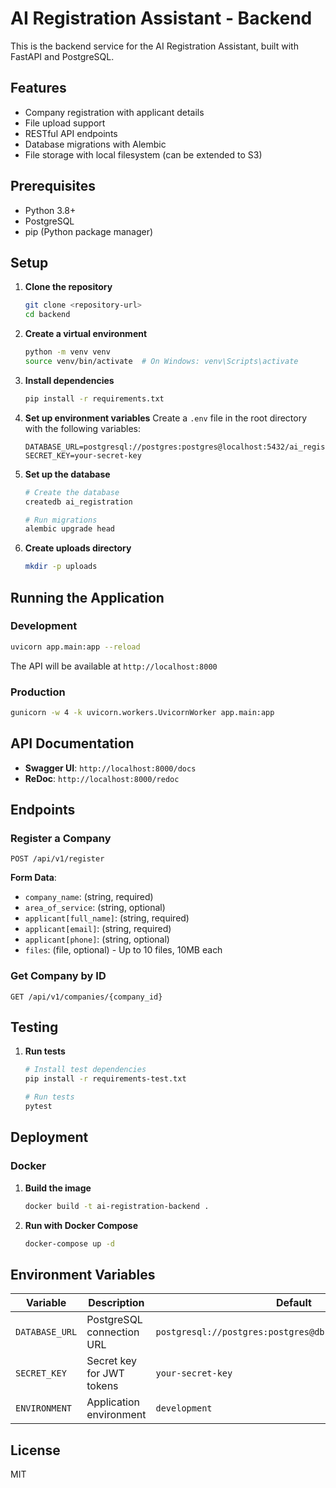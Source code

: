 # AI Registration Assistant - Backend

This is the backend service for the AI Registration Assistant, built with FastAPI and PostgreSQL.

## Features

- Company registration with applicant details
- File upload support
- RESTful API endpoints
- Database migrations with Alembic
- File storage with local filesystem (can be extended to S3)

## Prerequisites

- Python 3.8+
- PostgreSQL
- pip (Python package manager)

## Setup

1. **Clone the repository**
   ```bash
   git clone <repository-url>
   cd backend
   ```

2. **Create a virtual environment**
   ```bash
   python -m venv venv
   source venv/bin/activate  # On Windows: venv\Scripts\activate
   ```

3. **Install dependencies**
   ```bash
   pip install -r requirements.txt
   ```

4. **Set up environment variables**
   Create a `.env` file in the root directory with the following variables:
   ```
   DATABASE_URL=postgresql://postgres:postgres@localhost:5432/ai_registration
   SECRET_KEY=your-secret-key
   ```

5. **Set up the database**
   ```bash
   # Create the database
   createdb ai_registration
   
   # Run migrations
   alembic upgrade head
   ```

6. **Create uploads directory**
   ```bash
   mkdir -p uploads
   ```

## Running the Application

### Development
```bash
uvicorn app.main:app --reload
```

The API will be available at `http://localhost:8000`

### Production
```bash
gunicorn -w 4 -k uvicorn.workers.UvicornWorker app.main:app
```

## API Documentation

- **Swagger UI**: `http://localhost:8000/docs`
- **ReDoc**: `http://localhost:8000/redoc`

## Endpoints

### Register a Company
```
POST /api/v1/register
```

**Form Data**:
- `company_name`: (string, required)
- `area_of_service`: (string, optional)
- `applicant[full_name]`: (string, required)
- `applicant[email]`: (string, required)
- `applicant[phone]`: (string, optional)
- `files`: (file, optional) - Up to 10 files, 10MB each

### Get Company by ID
```
GET /api/v1/companies/{company_id}
```

## Testing

1. **Run tests**
   ```bash
   # Install test dependencies
   pip install -r requirements-test.txt
   
   # Run tests
   pytest
   ```

## Deployment

### Docker

1. **Build the image**
   ```bash
   docker build -t ai-registration-backend .
   ```

2. **Run with Docker Compose**
   ```bash
   docker-compose up -d
   ```

## Environment Variables

| Variable | Description | Default |
|----------|-------------|---------|
| `DATABASE_URL` | PostgreSQL connection URL | `postgresql://postgres:postgres@db:5432/ai_registration` |
| `SECRET_KEY` | Secret key for JWT tokens | `your-secret-key` |
| `ENVIRONMENT` | Application environment | `development` |

## License

MIT
